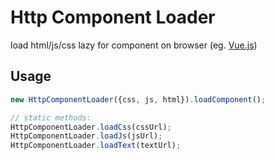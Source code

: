 # Http Component Loader

load html/js/css lazy for component on browser (eg. [Vue.js](https://www.vuejs.org))

## Usage

```js
new HttpComponentLoader({css, js, html}).loadComponent();

// static methods:
HttpComponentLoader.loadCss(cssUrl);
HttpComponentLoader.loadJs(jsUrl);
HttpComponentLoader.loadText(textUrl);
```
